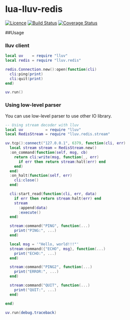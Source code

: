 # lua-lluv-redis
[![Licence](http://img.shields.io/badge/Licence-MIT-brightgreen.svg)](LICENSE)
[![Build Status](https://travis-ci.org/moteus/lua-lluv-redis.svg?branch=master)](https://travis-ci.org/moteus/lua-lluv-redis)
[![Coverage Status](https://coveralls.io/repos/moteus/lua-lluv-redis/badge.svg)](https://coveralls.io/r/moteus/lua-lluv-redis)

##Usage

### lluv client
```Lua
local uv    = require "lluv"
local redis = require "lluv.redis"

redis.Connection.new():open(function(cli)
  cli:ping(print)
  cli:quit(print)
end)

uv.run()
```

### Using low-level parser
You can use low-level parser to use other IO library.

```Lua
-- Using stream decoder with lluv
local uv          = require "lluv"
local RedisStream = require "lluv.redis.stream"

uv.tcp():connect("127.0.0.1", 6379, function(cli, err)
  local stream stream = RedisStream.new()
  :on_command(function(self, msg, cb)
    return cli:write(msg, function(_, err)
      if err then return stream:halt(err) end
    end)
  end)
  :on_halt(function(self, err)
    cli:close()
  end)

  cli:start_read(function(cli, err, data)
    if err then return stream:halt(err) end
    stream
      :append(data)
      :execute()
  end)

  stream:command("PING", function(...)
    print("PING:", ...)
  end)

  local msg = '"Hello, world!!!"'
  stream:command({"ECHO", msg}, function(...)
    print("ECHO:", ...)
  end)

  stream:command("PING2", function(...)
    print("ERROR:", ...)
  end)

  stream:command("QUIT", function(...)
    print("QUIT:", ...)
  end)

end)

uv.run(debug.traceback)
```
